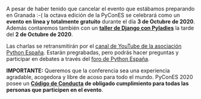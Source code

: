 A pesar de haber tenido que cancelar el evento que estábamos preparando en Granada :-( la octava edición de la PyConES se celebrará como un **evento en línea y totalmente gratuito** durante el día **3 de Octubre de 2020**. Además contaremos también con un **[taller de Django con Pyladies](/pyladies.html)** la tarde del **2 de Octubre de 2020**.

Las charlas se retransmitirán por el [canal de YouTube de la asociación Python España](https://www.youtube.com/channel/UCyth_6hqft9a7B_thdwYyww). Estarán pregrabadas, pero podrás hacer preguntas y participar en debates a través del [foro de Python España](https://comunidad.es.python.org/).

**IMPORTANTE:** Queremos que la conferencia sea una experiencia agradable, acogedora y libre de acoso para todo el mundo. PyConES 2020 posee un **[Código de Conducta](/coc.html) de obligado cumplimiento para todas las personas que participen en el evento**.
